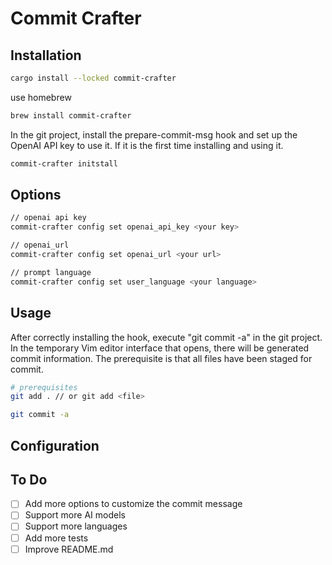 # Commit Crafter

## Installation

```bash
cargo install --locked commit-crafter
```

use homebrew

```bash
brew install commit-crafter
```

In the git project, install the prepare-commit-msg hook and set up the OpenAI API key to use it. If it is the first time installing and using it.

```bash
commit-crafter initstall
```

## Options

```bash
// openai api key
commit-crafter config set openai_api_key <your key>

// openai_url
commit-crafter config set openai_url <your url>

// prompt language
commit-crafter config set user_language <your language>
```

## Usage

After correctly installing the hook, execute "git commit -a" in the git project. In the temporary Vim editor interface that opens, there will be generated commit information. The prerequisite is that all files have been staged for commit.

```bash
# prerequisites
git add . // or git add <file>

git commit -a
```

## Configuration

## To Do

- [ ] Add more options to customize the commit message
- [ ] Support more AI models
- [ ] Support more languages
- [ ] Add more tests
- [ ] Improve README.md
